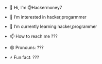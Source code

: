 - 👋 Hi, I’m @Hackermoney7
- 👀 I’m interested in hacker,progarmmer
- 🌱 I’m currently learning hacker,programmer

- 📫 How to reach me ???
- 😄 Pronouns: ???
- ⚡ Fun fact: ???

<!---
Hackermoney7/Hackermoney7 is a ✨ special ✨ repository because its `README.md` (this file) appears on your GitHub profile.
You can click the Preview link to take a look at your changes.
--->

